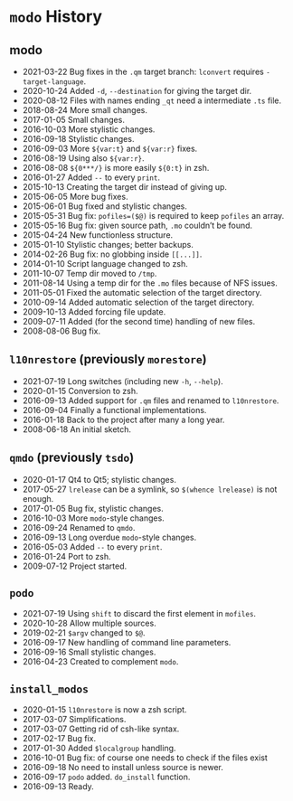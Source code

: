 # `modo` History

## modo

* 2021-03-22    Bug fixes in the `.qm` target branch: `lconvert` requires `-target-language`.
* 2020-10-24    Added `-d`, `--destination` for giving the target dir.
* 2020-08-12    Files with names ending `_qt` need a intermediate `.ts` file.
* 2018-08-24    More small changes.
* 2017-01-05    Small changes.
* 2016-10-03    More stylistic changes.
* 2016-09-18    Stylistic changes.
* 2016-09-03    More `${var:t}` and `${var:r}` fixes.
* 2016-08-19    Using also `${var:r}`.
* 2016-08-08    `${0***/}` is more easily `${0:t}` in zsh.
* 2016-01-27    Added `--` to every `print`.
* 2015-10-13    Creating the target dir instead of giving up.
* 2015-06-05    More bug fixes.
* 2015-06-01    Bug fixed and stylistic changes.
* 2015-05-31    Bug fix: `pofiles=($@)` is required to keep `pofiles` an array.
* 2015-05-16    Bug fix: given source path, `.mo` couldn’t be found.
* 2015-04-24    New functionless structure.
* 2015-01-10    Stylistic changes; better backups.
* 2014-02-26    Bug fix: no globbing inside `[[...]]`.
* 2014-01-10    Script language changed to zsh.
* 2011-10-07    Temp dir moved to `/tmp`.
* 2011-08-14    Using a temp dir for the `.mo` files because of NFS issues.
* 2011-05-01    Fixed the automatic selection of the target directory.
* 2010-09-14    Added automatic selection of the target directory.
* 2009-10-13    Added forcing file update.
* 2009-07-11    Added (for the second time) handling of new files.
* 2008-08-06    Bug fix.

## `l10nrestore` (previously `morestore`)

* 2021-07-19    Long switches (including new `-h`, `--help`).
* 2020-01-15    Conversion to zsh.
* 2016-09-13    Added support for `.qm` files and renamed to `l10nrestore`.
* 2016-09-04    Finally a functional implementations.
* 2016-01-18    Back to the project after many a long year.
* 2008-06-18    An initial sketch.

## `qmdo` (previously `tsdo`)

* 2020-01-17    Qt4 to Qt5; stylistic changes.
* 2017-05-27    `lrelease` can be a symlink, so `$(whence lrelease)` is not enough.
* 2017-01-05    Bug fix, stylistic changes.
* 2016-10-03    More `modo`-style changes.
* 2016-09-24    Renamed to `qmdo`.
* 2016-09-13    Long overdue `modo`-style changes.
* 2016-05-03    Added `--` to every `print`.
* 2016-01-24    Port to zsh.
* 2009-07-12    Project started.

## `podo`

* 2021-07-19    Using `shift` to discard the first element in `mofiles`.
* 2020-10-28    Allow multiple sources.
* 2019-02-21    `$argv` changed to `$@`.
* 2016-09-17    New handling of command line parameters.
* 2016-09-16    Small stylistic changes.
* 2016-04-23    Created to complement `modo`.

## `install_modos`

* 2020-01-15    `l10nrestore` is now a zsh script.
* 2017-03-07    Simplifications.
* 2017-03-07    Getting rid of csh-like syntax.
* 2017-02-17    Bug fix.
* 2017-01-30    Added `$localgroup` handling.
* 2016-10-01    Bug fix: of course one needs to check if the files exist
* 2016-09-18    No need to install unless source is newer.
* 2016-09-17    `podo` added. `do_install` function.
* 2016-09-13    Ready.

